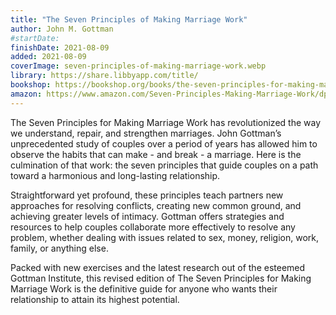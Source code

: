 ```yaml
---
title: "The Seven Principles of Making Marriage Work"
author: John M. Gottman
#startDate:
finishDate: 2021-08-09
added: 2021-08-09
coverImage: seven-principles-of-making-marriage-work.webp
library: https://share.libbyapp.com/title/
bookshop: https://bookshop.org/books/the-seven-principles-for-making-marriage-work-a-practical-guide-from-the-country-s-foremost-relationship-expert/9780553447712
amazon: https://www.amazon.com/Seven-Principles-Making-Marriage-Work/dp/B083JKQPVQ/
---
```


The Seven Principles for Making Marriage Work has revolutionized the way we understand, repair, and strengthen marriages. John Gottman’s unprecedented study of couples over a period of years has allowed him to observe the habits that can make - and break - a marriage. Here is the culmination of that work: the seven principles that guide couples on a path toward a harmonious and long-lasting relationship.

Straightforward yet profound, these principles teach partners new approaches for resolving conflicts, creating new common ground, and achieving greater levels of intimacy. Gottman offers strategies and resources to help couples collaborate more effectively to resolve any problem, whether dealing with issues related to sex, money, religion, work, family, or anything else.

Packed with new exercises and the latest research out of the esteemed Gottman Institute, this revised edition of The Seven Principles for Making Marriage Work is the definitive guide for anyone who wants their relationship to attain its highest potential.  

